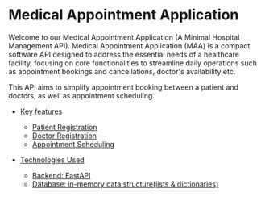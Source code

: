 # Medical Appointment Application
Welcome to our Medical Appointment Application (A Minimal Hospital Management API). Medical Appointment Application (MAA) is a compact software API designed to address the essential needs of a healthcare facility, focusing on core functionalities to streamline daily operations such as appointment bookings and cancellations, doctor's availability etc.

This API aims to simplify appointment booking between a patient and doctors, as well as appointment scheduling.


- [Key features](#key-features)
    + [Patient Registration](#patient-registration)
    + [Doctor Registration](#Doctor-Registration)
    + [Appointment Scheduling](#appointment-scheduling)
   
- [Technologies Used](#technologies-used)
    + [Backend: FastAPI](#backend:-fastapi)
    + [Database: in-memory data structure(lists & dictionaries)](#database:in-memory-data-structure-(lists-&-dictionaries))
